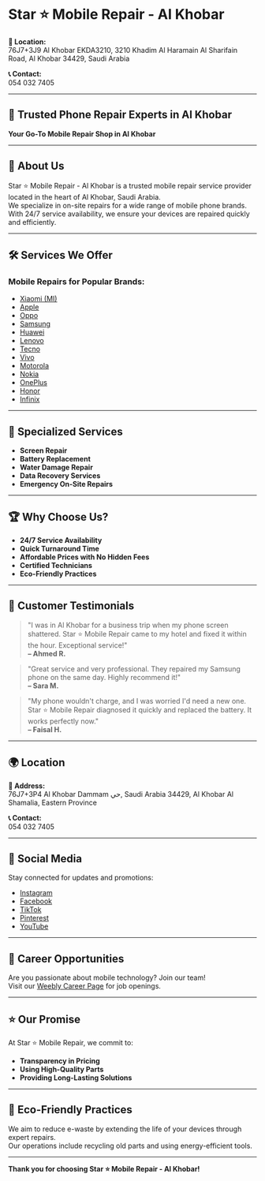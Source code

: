 # Star ⭐ Mobile Repair - Al Khobar  

**📍 Location:**  
76J7+3J9 Al Khobar EKDA3210, 3210 Khadim Al Haramain Al Sharifain Road, Al Khobar 34429, Saudi Arabia  

**📞 Contact:**  
054 032 7405  

---

## 🌟 Trusted Phone Repair Experts in Al Khobar  
**Your Go-To Mobile Repair Shop in Al Khobar**  

---

## 📖 About Us  
Star ⭐ Mobile Repair - Al Khobar is a trusted mobile repair service provider located in the heart of Al Khobar, Saudi Arabia.  
We specialize in on-site repairs for a wide range of mobile phone brands.  
With 24/7 service availability, we ensure your devices are repaired quickly and efficiently.

---

## 🛠️ Services We Offer  

### Mobile Repairs for Popular Brands:  
- [Xiaomi (MI)](https://star-mobile-repair.weeblysite.com/shop/Xiaomi-mi/8)  
- [Apple](https://star-mobile-repair.weeblysite.com/shop/Apple-iPhone/2)  
- [Oppo](https://star-mobile-repair.weeblysite.com/shop/Oppo/6)  
- [Samsung](https://star-mobile-repair.weeblysite.com/shop/samsung/3)  
- [Huawei](https://star-mobile-repair.weeblysite.com/shop/huawei/4)  
- [Lenovo](https://star-mobile-repair.weeblysite.com/shop/Lenovo/12)  
- [Tecno](https://star-mobile-repair.weeblysite.com/shop/Tecno/14?)  
- [Vivo](https://star-mobile-repair.weeblysite.com/shop/Vivo/9)  
- [Motorola](https://star-mobile-repair.weeblysite.com/shop/Motorola/11)  
- [Nokia](https://star-mobile-repair.weeblysite.com/shop/Nokia/5)  
- [OnePlus](https://star-mobile-repair.weeblysite.com/shop/OnePlus/10)  
- [Honor](https://star-mobile-repair.weeblysite.com/shop/honor/7)  
- [Infinix](https://star-mobile-repair.weeblysite.com/shop/Infinix/13)  

---

## 🚀 Specialized Services  
- **Screen Repair**  
- **Battery Replacement**  
- **Water Damage Repair**  
- **Data Recovery Services**  
- **Emergency On-Site Repairs**  

---

## 🏆 Why Choose Us?  
- **24/7 Service Availability**  
- **Quick Turnaround Time**  
- **Affordable Prices with No Hidden Fees**  
- **Certified Technicians**  
- **Eco-Friendly Practices**  

---

## 📣 Customer Testimonials  

> "I was in Al Khobar for a business trip when my phone screen shattered. Star ⭐ Mobile Repair came to my hotel and fixed it within the hour. Exceptional service!"  
**– Ahmed R.**  

> "Great service and very professional. They repaired my Samsung phone on the same day. Highly recommend it!"  
**– Sara M.**  

> "My phone wouldn't charge, and I was worried I'd need a new one. Star ⭐ Mobile Repair diagnosed it quickly and replaced the battery. It works perfectly now."  
**– Faisal H.**  

---

## 🌍 Location  

**📍 Address:**  
76J7+3P4 Al Khobar Dammam حي, Saudi Arabia 34429, Al Khobar Al Shamalia, Eastern Province  

**📞 Contact:**  
054 032 7405  

---

## 📱 Social Media  
Stay connected for updates and promotions:  
- [Instagram](https://www.instagram.com/mobile.repair.khobor)  
- [Facebook](https://www.facebook.com/mobile.repair.khobor)  
- [TikTok](https://www.tiktok.com/@starsmobilerepairak)  
- [Pinterest](https://www.pinterest.com/star_mobiler_epair_al_khobar/)  
- [YouTube](https://www.youtube.com)  

---

## 💼 Career Opportunities  
Are you passionate about mobile technology? Join our team!  
Visit our [Weebly Career Page](https://star-mobile-repair.weeblysite.com/) for job openings.  

---

## ⭐ Our Promise  
At Star ⭐ Mobile Repair, we commit to:  
- **Transparency in Pricing**  
- **Using High-Quality Parts**  
- **Providing Long-Lasting Solutions**  

---

## 🔋 Eco-Friendly Practices  
We aim to reduce e-waste by extending the life of your devices through expert repairs.  
Our operations include recycling old parts and using energy-efficient tools.  

---

**Thank you for choosing Star ⭐ Mobile Repair - Al Khobar!**
